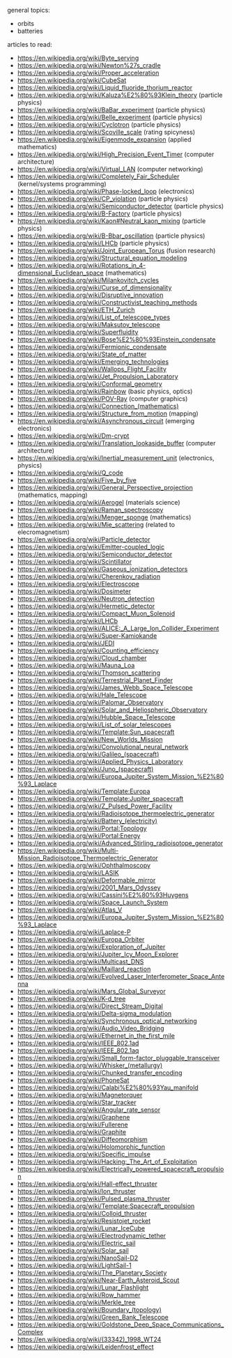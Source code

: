 general topics:

 - orbits
 - batteries

articles to read:

 - https://en.wikipedia.org/wiki/Byte_serving
 - https://en.wikipedia.org/wiki/Newton%27s_cradle
 - https://en.wikipedia.org/wiki/Proper_acceleration
 - https://en.wikipedia.org/wiki/CubeSat
 - https://en.wikipedia.org/wiki/Liquid_fluoride_thorium_reactor
 - https://en.wikipedia.org/wiki/Kaluza%E2%80%93Klein_theory (particle physics)
 - https://en.wikipedia.org/wiki/BaBar_experiment (particle physics)
 - https://en.wikipedia.org/wiki/Belle_experiment (particle physics)
 - https://en.wikipedia.org/wiki/Cyclotron (particle physics)
 - https://en.wikipedia.org/wiki/Scoville_scale (rating spicyness)
 - https://en.wikipedia.org/wiki/Eigenmode_expansion (applied mathematics)
 - https://en.wikipedia.org/wiki/High_Precision_Event_Timer (computer architecture)
 - https://en.wikipedia.org/wiki/Virtual_LAN (computer networking)
 - https://en.wikipedia.org/wiki/Completely_Fair_Scheduler (kernel/systems programming)
 - https://en.wikipedia.org/wiki/Phase-locked_loop (electronics)
 - https://en.wikipedia.org/wiki/CP_violation (particle physics)
 - https://en.wikipedia.org/wiki/Semiconductor_detector (particle physics)
 - https://en.wikipedia.org/wiki/B-Factory (particle physics)
 - https://en.wikipedia.org/wiki/Kaon#Neutral_kaon_mixing (particle physics)
 - https://en.wikipedia.org/wiki/B-Bbar_oscillation (particle physics)
 - https://en.wikipedia.org/wiki/LHCb (particle physics)
 - https://en.wikipedia.org/wiki/Joint_European_Torus (fusion research)
 - https://en.wikipedia.org/wiki/Structural_equation_modeling
 - https://en.wikipedia.org/wiki/Rotations_in_4-dimensional_Euclidean_space (mathematics)
 - https://en.wikipedia.org/wiki/Milankovitch_cycles
 - https://en.wikipedia.org/wiki/Curse_of_dimensionality
 - https://en.wikipedia.org/wiki/Disruptive_innovation
 - https://en.wikipedia.org/wiki/Constructivist_teaching_methods
 - https://en.wikipedia.org/wiki/ETH_Zurich
 - https://en.wikipedia.org/wiki/List_of_telescope_types
 - https://en.wikipedia.org/wiki/Maksutov_telescope
 - https://en.wikipedia.org/wiki/Superfluidity
 - https://en.wikipedia.org/wiki/Bose%E2%80%93Einstein_condensate
 - https://en.wikipedia.org/wiki/Fermionic_condensate
 - https://en.wikipedia.org/wiki/State_of_matter
 - https://en.wikipedia.org/wiki/Emerging_technologies
 - https://en.wikipedia.org/wiki/Wallops_Flight_Facility
 - https://en.wikipedia.org/wiki/Jet_Propulsion_Laboratory
 - https://en.wikipedia.org/wiki/Conformal_geometry
 - https://en.wikipedia.org/wiki/Rainbow (basic physics, optics)
 - https://en.wikipedia.org/wiki/POV-Ray (computer graphics)
 - https://en.wikipedia.org/wiki/Connection_(mathematics)
 - https://en.wikipedia.org/wiki/Structure_from_motion (mapping)
 - https://en.wikipedia.org/wiki/Asynchronous_circuit (emerging electronics)
 - https://en.wikipedia.org/wiki/Dm-crypt
 - https://en.wikipedia.org/wiki/Translation_lookaside_buffer (computer architecture)
 - https://en.wikipedia.org/wiki/Inertial_measurement_unit (electronics, physics)
 - https://en.wikipedia.org/wiki/Q_code
 - https://en.wikipedia.org/wiki/Five_by_five
 - https://en.wikipedia.org/wiki/General_Perspective_projection (mathematics, mapping)
 - https://en.wikipedia.org/wiki/Aerogel (materials science)
 - https://en.wikipedia.org/wiki/Raman_spectroscopy
 - https://en.wikipedia.org/wiki/Menger_sponge (mathematics)
 - https://en.wikipedia.org/wiki/Mie_scattering (related to elecromagnetism)
 - https://en.wikipedia.org/wiki/Particle_detector
 - https://en.wikipedia.org/wiki/Emitter-coupled_logic
 - https://en.wikipedia.org/wiki/Semiconductor_detector
 - https://en.wikipedia.org/wiki/Scintillator
 - https://en.wikipedia.org/wiki/Gaseous_ionization_detectors
 - https://en.wikipedia.org/wiki/Cherenkov_radiation
 - https://en.wikipedia.org/wiki/Electroscope
 - https://en.wikipedia.org/wiki/Dosimeter
 - https://en.wikipedia.org/wiki/Neutron_detection
 - https://en.wikipedia.org/wiki/Hermetic_detector
 - https://en.wikipedia.org/wiki/Compact_Muon_Solenoid
 - https://en.wikipedia.org/wiki/LHCb
 - https://en.wikipedia.org/wiki/ALICE:_A_Large_Ion_Collider_Experiment
 - https://en.wikipedia.org/wiki/Super-Kamiokande
 - https://en.wikipedia.org/wiki/JEDI
 - https://en.wikipedia.org/wiki/Counting_efficiency
 - https://en.wikipedia.org/wiki/Cloud_chamber
 - https://en.wikipedia.org/wiki/Mauna_Loa
 - https://en.wikipedia.org/wiki/Thomson_scattering
 - https://en.wikipedia.org/wiki/Terrestrial_Planet_Finder
 - https://en.wikipedia.org/wiki/James_Webb_Space_Telescope
 - https://en.wikipedia.org/wiki/Hale_Telescope
 - https://en.wikipedia.org/wiki/Palomar_Observatory
 - https://en.wikipedia.org/wiki/Solar_and_Heliospheric_Observatory
 - https://en.wikipedia.org/wiki/Hubble_Space_Telescope
 - https://en.wikipedia.org/wiki/List_of_solar_telescopes
 - https://en.wikipedia.org/wiki/Template:Sun_spacecraft
 - https://en.wikipedia.org/wiki/New_Worlds_Mission
 - https://en.wikipedia.org/wiki/Convolutional_neural_network
 - https://en.wikipedia.org/wiki/Galileo_(spacecraft)
 - https://en.wikipedia.org/wiki/Applied_Physics_Laboratory
 - https://en.wikipedia.org/wiki/Juno_(spacecraft)
 - https://en.wikipedia.org/wiki/Europa_Jupiter_System_Mission_%E2%80%93_Laplace
 - https://en.wikipedia.org/wiki/Template:Europa
 - https://en.wikipedia.org/wiki/Template:Jupiter_spacecraft
 - https://en.wikipedia.org/wiki/Z_Pulsed_Power_Facility
 - https://en.wikipedia.org/wiki/Radioisotope_thermoelectric_generator
 - https://en.wikipedia.org/wiki/Battery_(electricity)
 - https://en.wikipedia.org/wiki/Portal:Topology
 - https://en.wikipedia.org/wiki/Portal:Energy
 - https://en.wikipedia.org/wiki/Advanced_Stirling_radioisotope_generator
 - https://en.wikipedia.org/wiki/Multi-Mission_Radioisotope_Thermoelectric_Generator
 - https://en.wikipedia.org/wiki/Ophthalmoscopy
 - https://en.wikipedia.org/wiki/LASIK
 - https://en.wikipedia.org/wiki/Deformable_mirror
 - https://en.wikipedia.org/wiki/2001_Mars_Odyssey
 - https://en.wikipedia.org/wiki/Cassini%E2%80%93Huygens
 - https://en.wikipedia.org/wiki/Space_Launch_System
 - https://en.wikipedia.org/wiki/Atlas_V
 - https://en.wikipedia.org/wiki/Europa_Jupiter_System_Mission_%E2%80%93_Laplace
 - https://en.wikipedia.org/wiki/Laplace-P
 - https://en.wikipedia.org/wiki/Europa_Orbiter
 - https://en.wikipedia.org/wiki/Exploration_of_Jupiter
 - https://en.wikipedia.org/wiki/Jupiter_Icy_Moon_Explorer
 - https://en.wikipedia.org/wiki/Multicast_DNS
 - https://en.wikipedia.org/wiki/Maillard_reaction
 - https://en.wikipedia.org/wiki/Evolved_Laser_Interferometer_Space_Antenna
 - https://en.wikipedia.org/wiki/Mars_Global_Surveyor
 - https://en.wikipedia.org/wiki/K-d_tree
 - https://en.wikipedia.org/wiki/Direct_Stream_Digital
 - https://en.wikipedia.org/wiki/Delta-sigma_modulation
 - https://en.wikipedia.org/wiki/Synchronous_optical_networking
 - https://en.wikipedia.org/wiki/Audio_Video_Bridging
 - https://en.wikipedia.org/wiki/Ethernet_in_the_first_mile
 - https://en.wikipedia.org/wiki/IEEE_802.1ad
 - https://en.wikipedia.org/wiki/IEEE_802.1aq
 - https://en.wikipedia.org/wiki/Small_form-factor_pluggable_transceiver
 - https://en.wikipedia.org/wiki/Whisker_(metallurgy)
 - https://en.wikipedia.org/wiki/Chunked_transfer_encoding
 - https://en.wikipedia.org/wiki/PhoneSat
 - https://en.wikipedia.org/wiki/Calabi%E2%80%93Yau_manifold
 - https://en.wikipedia.org/wiki/Magnetorquer
 - https://en.wikipedia.org/wiki/Star_tracker
 - https://en.wikipedia.org/wiki/Angular_rate_sensor
 - https://en.wikipedia.org/wiki/Graphene
 - https://en.wikipedia.org/wiki/Fullerene
 - https://en.wikipedia.org/wiki/Graphite
 - https://en.wikipedia.org/wiki/Diffeomorphism
 - https://en.wikipedia.org/wiki/Holomorphic_function
 - https://en.wikipedia.org/wiki/Specific_impulse
 - https://en.wikipedia.org/wiki/Hacking:_The_Art_of_Exploitation
 - https://en.wikipedia.org/wiki/Electrically_powered_spacecraft_propulsion
 - https://en.wikipedia.org/wiki/Hall-effect_thruster
 - https://en.wikipedia.org/wiki/Ion_thruster
 - https://en.wikipedia.org/wiki/Pulsed_plasma_thruster
 - https://en.wikipedia.org/wiki/Template:Spacecraft_propulsion
 - https://en.wikipedia.org/wiki/Colloid_thruster
 - https://en.wikipedia.org/wiki/Resistojet_rocket
 - https://en.wikipedia.org/wiki/Lunar_IceCube
 - https://en.wikipedia.org/wiki/Electrodynamic_tether
 - https://en.wikipedia.org/wiki/Electric_sail
 - https://en.wikipedia.org/wiki/Solar_sail
 - https://en.wikipedia.org/wiki/NanoSail-D2
 - https://en.wikipedia.org/wiki/LightSail-1
 - https://en.wikipedia.org/wiki/The_Planetary_Society
 - https://en.wikipedia.org/wiki/Near-Earth_Asteroid_Scout
 - https://en.wikipedia.org/wiki/Lunar_Flashlight
 - https://en.wikipedia.org/wiki/Row_hammer
 - https://en.wikipedia.org/wiki/Merkle_tree
 - https://en.wikipedia.org/wiki/Boundary_(topology)
 - https://en.wikipedia.org/wiki/Green_Bank_Telescope
 - https://en.wikipedia.org/wiki/Goldstone_Deep_Space_Communications_Complex
 - https://en.wikipedia.org/wiki/(33342)_1998_WT24
 - https://en.wikipedia.org/wiki/Leidenfrost_effect
